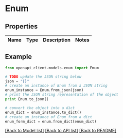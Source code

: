 # Enum


## Properties
Name | Type | Description | Notes
------------ | ------------- | ------------- | -------------

## Example

```python
from openapi_client.models.enum import Enum

# TODO update the JSON string below
json = "{}"
# create an instance of Enum from a JSON string
enum_instance = Enum.from_json(json)
# print the JSON string representation of the object
print Enum.to_json()

# convert the object into a dict
enum_dict = enum_instance.to_dict()
# create an instance of Enum from a dict
enum_form_dict = enum.from_dict(enum_dict)
```
[[Back to Model list]](../README.md#documentation-for-models) [[Back to API list]](../README.md#documentation-for-api-endpoints) [[Back to README]](../README.md)


